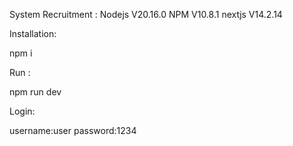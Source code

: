 System Recruitment :
Nodejs V20.16.0
NPM V10.8.1
nextjs V14.2.14

Installation:

npm i

Run : 

npm run dev

Login:

username:user
password:1234


